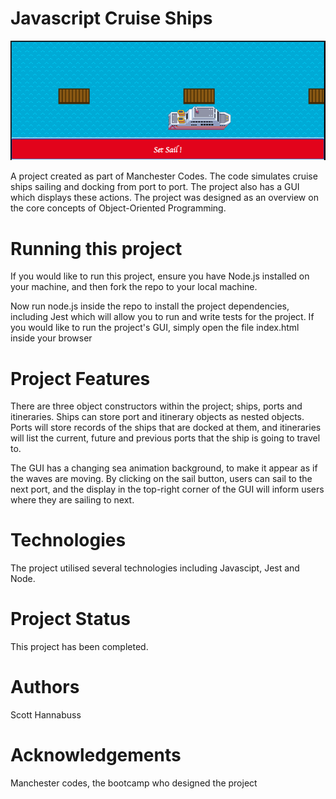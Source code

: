 <h1> Javascript Cruise Ships </h1>

<img src="cruise-ships-screenshot.png" alt ="A screenshot of the project">

<p>A project created as part of Manchester Codes. The code simulates cruise ships sailing and docking from port to port. The project also has a GUI which displays these actions. The project was designed as an overview on the core concepts of Object-Oriented Programming.<p>

<h1> Running this project </h1>

<p> If you would like to run this project, ensure you have Node.js installed on your machine, and then fork the repo to your local machine. 

Now run node.js inside the repo to install the project dependencies, including Jest which will allow you to run and write tests for the project. If you would like to run the project's GUI, simply open the file index.html inside your browser </p>

<h1> Project Features </h1>

<p> There are three object constructors within the project; ships, ports and itineraries. Ships can store port and itinerary objects as nested objects. Ports will store records of the ships that are docked at them, and itineraries will list the current, future and previous ports that the ship is going to travel to. 

The GUI has a changing sea animation background, to make it appear as if the waves are moving. By clicking on the sail button, users can sail to the next port, and the display in the top-right corner of the GUI will inform users where they are sailing to next. </p>

<h1> Technologies </h1>

<p> The project utilised several technologies including Javascipt, Jest and Node. </p>

<h1> Project Status </h1>

This project has been completed.

<h1> Authors </h1>

<p>Scott Hannabuss</p>

<h1>Acknowledgements</h1>

<p>Manchester codes, the bootcamp who designed the project</p>



